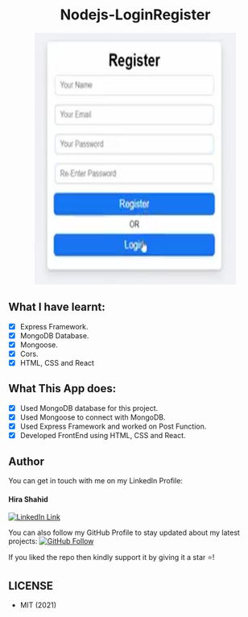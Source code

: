 <h1 align="center">Nodejs-LoginRegister</h1>
<a href="#">
  <div align="center" >
    <img src="reg.png" width='400' height = '500'/>
  </div>
</a>

## What I have learnt:
- [x] Express Framework.
- [x] MongoDB Database.
- [x] Mongoose.
- [x] Cors.
- [x] HTML, CSS and React

## What This App does:
- [x] Used MongoDB database for this project.
- [x] Used Mongoose to connect with MongoDB.
- [x] Used Express Framework and worked on Post Function.
- [x] Developed FrontEnd using HTML, CSS and React.

## Author
You can get in touch with me on my LinkedIn Profile:

#### Hira Shahid
[![LinkedIn Link](https://img.shields.io/badge/Connect-thehirashahid-blue.svg?logo=linkedin&longCache=true&style=social&label=Connect
)](https://www.linkedin.com/in/thehirashahid)

You can also follow my GitHub Profile to stay updated about my latest projects: [![GitHub Follow](https://img.shields.io/badge/Connect-hirashahid-blue.svg?logo=Github&longCache=true&style=social&label=Follow)](https://github.com/hirashahid)

If you liked the repo then kindly support it by giving it a star ⭐!

## LICENSE
- MIT (2021)
